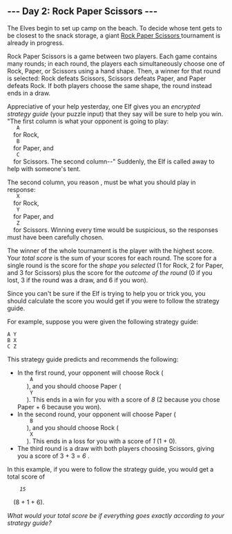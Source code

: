 <article class="day-desc">
 <h2>
  --- Day 2: Rock Paper Scissors ---
 </h2>
 <p>
  The Elves begin to set up camp on the beach. To decide whose tent gets to be closest to the snack storage, a giant
  <a href="https://en.wikipedia.org/wiki/Rock_paper_scissors" target="_blank">
   Rock Paper Scissors
  </a>
  tournament is already in progress.
 </p>
 <p>
  Rock Paper Scissors is a game between two players. Each game contains many rounds; in each round, the players each simultaneously choose one of Rock, Paper, or Scissors using a hand shape. Then, a winner for that round is selected: Rock defeats Scissors, Scissors defeats Paper, and Paper defeats Rock. If both players choose the same shape, the round instead ends in a draw.
 </p>
 <p>
  Appreciative of your help yesterday, one Elf gives you an
  <em>
   encrypted strategy guide
  </em>
  (your puzzle input) that they say will be sure to help you win. "The first column is what your opponent is going to play:
  <code>
   A
  </code>
  for Rock,
  <code>
   B
  </code>
  for Paper, and
  <code>
   C
  </code>
  for Scissors. The second column--" Suddenly, the Elf is called away to help with someone's tent.
 </p>
 <p>
  The second column,
  <span title="Why do you keep guessing?!">
   you reason
  </span>
  , must be what you should play in response:
  <code>
   X
  </code>
  for Rock,
  <code>
   Y
  </code>
  for Paper, and
  <code>
   Z
  </code>
  for Scissors. Winning every time would be suspicious, so the responses must have been carefully chosen.
 </p>
 <p>
  The winner of the whole tournament is the player with the highest score. Your
  <em>
   total score
  </em>
  is the sum of your scores for each round. The score for a single round is the score for the
  <em>
   shape you selected
  </em>
  (1 for Rock, 2 for Paper, and 3 for Scissors) plus the score for the
  <em>
   outcome of the round
  </em>
  (0 if you lost, 3 if the round was a draw, and 6 if you won).
 </p>
 <p>
  Since you can't be sure if the Elf is trying to help you or trick you, you should calculate the score you would get if you were to follow the strategy guide.
 </p>
 <p>
  For example, suppose you were given the following strategy guide:
 </p>
 <pre><code>A Y
B X
C Z
</code></pre>
 <p>
  This strategy guide predicts and recommends the following:
 </p>
 <ul>
  <li>
   In the first round, your opponent will choose Rock (
   <code>
    A
   </code>
   ), and you should choose Paper (
   <code>
    Y
   </code>
   ). This ends in a win for you with a score of
   <em>
    8
   </em>
   (2 because you chose Paper + 6 because you won).
  </li>
  <li>
   In the second round, your opponent will choose Paper (
   <code>
    B
   </code>
   ), and you should choose Rock (
   <code>
    X
   </code>
   ). This ends in a loss for you with a score of
   <em>
    1
   </em>
   (1 + 0).
  </li>
  <li>
   The third round is a draw with both players choosing Scissors, giving you a score of 3 + 3 =
   <em>
    6
   </em>
   .
  </li>
 </ul>
 <p>
  In this example, if you were to follow the strategy guide, you would get a total score of
  <code>
   <em>
    15
   </em>
  </code>
  (8 + 1 + 6).
 </p>
 <p>
  <em>
   What would your total score be if everything goes exactly according to your strategy guide?
  </em>
 </p>
</article>
